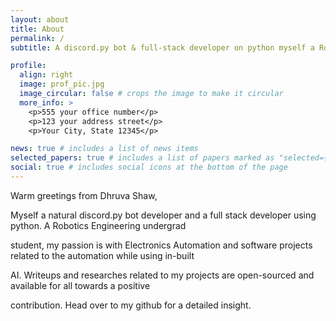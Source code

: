 ```yaml
---
layout: about
title: About
permalink: /
subtitle: A discord.py bot & full-stack developer on python myself a Robotics & Automation Engg undergrad student.

profile:
  align: right
  image: prof_pic.jpg
  image_circular: false # crops the image to make it circular
  more_info: >
    <p>555 your office number</p>
    <p>123 your address street</p>
    <p>Your City, State 12345</p>

news: true # includes a list of news items
selected_papers: true # includes a list of papers marked as "selected={true}"
social: true # includes social icons at the bottom of the page
---
```


Warm greetings from Dhruva Shaw,

Myself a natural discord.py bot developer and a full stack developer using python. A Robotics Engineering undergrad 

student, my passion is with Electronics Automation and software projects related to the automation while using in-built 

AI. Writeups and researches related to my projects are open-sourced and available for all towards a positive 

contribution. Head over to my github for a detailed insight.
